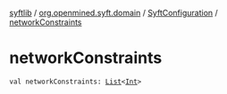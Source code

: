 [syftlib](../../index.md) / [org.openmined.syft.domain](../index.md) / [SyftConfiguration](index.md) / [networkConstraints](./network-constraints.md)

# networkConstraints

`val networkConstraints: `[`List`](https://kotlinlang.org/api/latest/jvm/stdlib/kotlin.collections/-list/index.html)`<`[`Int`](https://kotlinlang.org/api/latest/jvm/stdlib/kotlin/-int/index.html)`>`